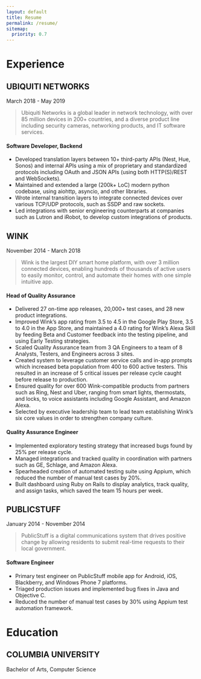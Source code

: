 ```yaml
---
layout: default
title: Resume
permalink: /resume/
sitemap:
  priority: 0.7
---
```


# Experience

## UBIQUITI NETWORKS
March 2018 - May 2019
>Ubiquiti Networks is a global leader in network technology, with over 85 million devices in 200+ countries, and a diverse product line including security cameras, networking products, and IT software services.

#### Software Developer, Backend
* Developed translation layers between 10+ third-party APIs (Nest, Hue, Sonos) and internal APIs using a mix of proprietary and standardized protocols including OAuth and JSON APIs (using both HTTP(S)/REST and WebSockets).
* Maintained and extended a large (200k+ LoC) modern python codebase, using aiohttp, asyncio, and other libraries.
* Wrote internal transition layers to integrate connected devices over various TCP/UDP protocols, such as SSDP and raw sockets.
* Led integrations with senior engineering counterparts at companies such as Lutron and iRobot, to develop custom integrations of products.

## WINK
November 2014 - March 2018
>Wink is the largest DIY smart home platform, with over 3 million connected devices, enabling hundreds of thousands of active users to easily monitor, control, and automate their homes with one simple intuitive app.

#### Head of Quality Assurance
* Delivered 27 on-time app releases, 20,000+ test cases, and 28 new product integrations.
* Improved Wink’s app rating from 3.5 to 4.5 in the Google Play Store, 3.5 to 4.0 in the App Store, and maintained a 4.0 rating for Wink’s Alexa Skill by feeding Beta and Customer feedback into the testing pipeline, and using Early Testing strategies.
* Scaled Quality Assurance team from 3 QA Engineers to a team of 8 Analysts, Testers, and Engineers across 3 sites.
* Created system to leverage customer service calls and in-app prompts which increased beta population from 400 to 600 active testers. This resulted in an increase of 5 critical issues per release cycle caught before release to production.
* Ensured quality for over 600 Wink-compatible products from partners such as Ring, Nest and Uber, ranging from smart lights, thermostats, and locks, to voice assistants including Google Assistant, and Amazon Alexa.
* Selected by executive leadership team to lead team establishing Wink’s six core values in order to strengthen company culture.

#### Quality Assurance Engineer 
* Implemented exploratory testing strategy that increased bugs found by 25% per release cycle.
* Managed integrations and tracked quality in coordination with partners such as GE, Schlage, and Amazon Alexa.
* Spearheaded creation of automated testing suite using Appium, which reduced the number of manual test cases by 20%.
* Built dashboard using Ruby on Rails to display analytics, track quality, and assign tasks, which saved the team 15 hours per week.

## PUBLICSTUFF
January 2014 - November 2014
>PublicStuff is a digital communications system that drives positive change by allowing residents to submit real-time requests to their local government.

#### Software Engineer
* Primary test engineer on PublicStuff mobile app for Android, iOS, Blackberry, and Windows Phone 7 platforms.
* Triaged production issues and implemented bug fixes in Java and Objective C.
* Reduced the number of manual test cases by 30% using Appium test automation framework.

# Education

## COLUMBIA UNIVERSITY 
Bachelor of Arts, Computer Science